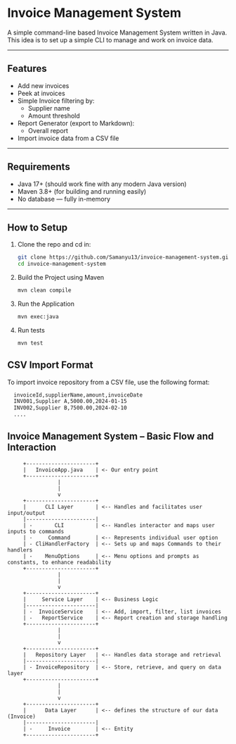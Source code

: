 # Invoice Management System

A simple command-line based Invoice Management System written in Java.  
This idea is to set up a simple CLI to manage and work on invoice data.

---

## Features

- Add new invoices
- Peek at invoices
- Simple Invoice filtering by:
  - Supplier name
  - Amount threshold
- Report Generator (export to Markdown):
  - Overall report
- Import invoice data from a CSV file

---

## Requirements

- Java 17+ (should work fine with any modern Java version)
- Maven 3.8+ (for building and running easily)
- No database — fully in-memory

---

## How to Setup

1. Clone the repo and cd in:
   ```bash
   git clone https://github.com/Samanyu13/invoice-management-system.git
   cd invoice-management-system
   ```
2. Build the Project using Maven
   ```bash
   mvn clean compile
   ```
3. Run the Application
   ```bash
   mvn exec:java
   ```
4. Run tests
   ```bash
   mvn test
   ```
   
## CSV Import Format
To import invoice repository from a CSV file, use the following format:
```bash
  invoiceId,supplierName,amount,invoiceDate
  INV001,Supplier A,5000.00,2024-01-15
  INV002,Supplier B,7500.00,2024-02-10
  ....
```



## Invoice Management System – Basic Flow and Interaction

```text
     +----------------------+
     |   InvoiceApp.java    | <- Our entry point
     +----------------------+
                |
                |
                v
     +----------------------+
     |      CLI Layer       | <-- Handles and facilitates user input/output
     |----------------------|
     | -       CLI          | <-- Handles interactor and maps user inputs to commands
     | -     Command        | <-- Represents individual user option
     | - CliHandlerFactory  | <-- Sets up and maps Commands to their handlers
     | -    MenuOptions     | <-- Menu options and prompts as constants, to enhance readability
     +----------------------+
                |
                |
                v
     +----------------------+
     |     Service Layer    | <-- Business Logic
     |----------------------|
     | -  InvoiceService    | <-- Add, import, filter, list invoices
     | -   ReportService    | <-- Report creation and storage handling
     +----------------------+
                |
                | 
                v
     +----------------------+
     |   Repository Layer   | <-- Handles data storage and retrieval
     |----------------------|
     | - InvoiceRepository  | <-- Store, retrieve, and query on data layer
     +----------------------+
                |
                |
                v
     +----------------------+
     |      Data Layer      | <-- defines the structure of our data (Invoice)
     |----------------------|
     | -     Invoice        | <-- Entity
     +----------------------+
   